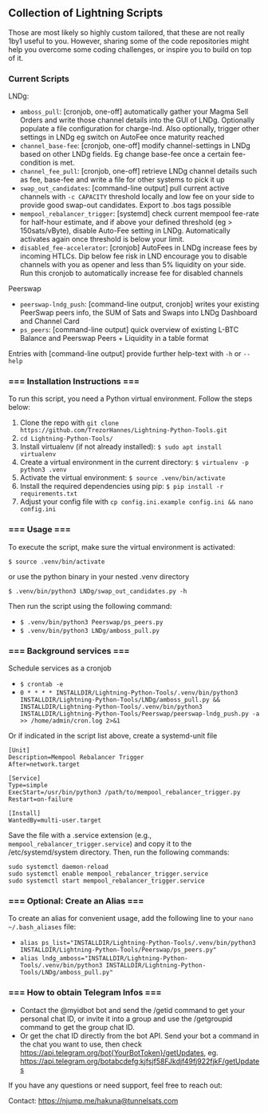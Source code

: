 ## Collection of Lightning Scripts

Those are most likely so highly custom tailored, that these are not really 1by1 useful to you.
However, sharing some of the code repositories might help you overcome some coding challenges, 
or inspire you to build on top of it.

### Current Scripts
LNDg: 
- `amboss_pull`: [cronjob, one-off] automatically gather your Magma Sell Orders and write those channel details into the GUI of LNDg. Optionally populate a file configuration for charge-lnd. Also optionally, trigger other settings in LNDg eg switch on AutoFee once maturity reached
- `channel_base-fee`: [cronjob, one-off] modify channel-settings in LNDg based on other LNDg fields. Eg change base-fee once a certain fee-condition is met.
- `channel_fee_pull`: [cronjob, one-off] retrieve LNDg channel details such as fee, base-fee and write a file for other systems to pick it up
- `swap_out_candidates`: [command-line output] pull current active channels with `-c CAPACITY` threshold locally and low fee on your side to provide good swap-out candidates. Export to .bos tags possible
- `mempool_rebalancer_trigger`: [systemd] check current mempool fee-rate for half-hour estimate, and if above your defined threshold (eg > 150sats/vByte), disable Auto-Fee setting in LNDg. Automatically activates again once threshold is below your limit.
- `disabled_fee-accelerator`: [cronjob] AutoFees in LNDg increase fees by incoming HTLCs. Dip below fee risk in LND encourage you to disable channels with you as opener and less than 5% liquidity on your side. Run this cronjob to automatically increase fee for disabled channels

Peerswap
- `peerswap-lndg_push`: [command-line output, cronjob] writes your existing PeerSwap peers info, the SUM of Sats and Swaps into LNDg Dashboard and Channel Card
- `ps_peers`: [command-line output] quick overview of existing L-BTC Balance and Peerswap Peers + Liquidity in a table format

Entries with [command-line output] provide further help-text with `-h` or `--help`

### === Installation Instructions ===
To run this script, you need a Python virtual environment. Follow the steps below:
1. Clone the repo with `git clone https://github.com/TrezorHannes/Lightning-Python-Tools.git`
2. `cd Lightning-Python-Tools/`
3. Install virtualenv (if not already installed):
   `$ sudo apt install virtualenv`
4. Create a virtual environment in the current directory:
   `$ virtualenv -p python3 .venv`
5. Activate the virtual environment:
   `$ source .venv/bin/activate`
6. Install the required dependencies using pip:
   `$ pip install -r requirements.txt`
7. Adjust your config file with `cp config.ini.example config.ini && nano config.ini`

### === Usage ===
To execute the script, make sure the virtual environment is activated:

   `$ source .venv/bin/activate`

or use the python binary in your nested .venv directory

   `$ .venv/bin/python3 LNDg/swap_out_candidates.py -h`

Then run the script using the following command:
- `$ .venv/bin/python3 Peerswap/ps_peers.py`
- `$ .venv/bin/python3 LNDg/amboss_pull.py`

### === Background services ===
Schedule services as a cronjob
- `$ crontab -e`
- `0 * * * * INSTALLDIR/Lightning-Python-Tools/.venv/bin/python3 INSTALLDIR/Lightning-Python-Tools/LNDg/amboss_pull.py && INSTALLDIR/Lightning-Python-Tools/.venv/bin/python3 INSTALLDIR/Lightning-Python-Tools/Peerswap/peerswap-lndg_push.py -a >> /home/admin/cron.log 2>&1`

Or if indicated in the script list above, create a systemd-unit file
```
[Unit]
Description=Mempool Rebalancer Trigger
After=network.target

[Service]
Type=simple
ExecStart=/usr/bin/python3 /path/to/mempool_rebalancer_trigger.py
Restart=on-failure

[Install]
WantedBy=multi-user.target
```
Save the file with a .service extension (e.g., `mempool_rebalancer_trigger.service`) and copy it to the /etc/systemd/system directory. Then, run the following commands:
```
sudo systemctl daemon-reload
sudo systemctl enable mempool_rebalancer_trigger.service
sudo systemctl start mempool_rebalancer_trigger.service
```

### === Optional: Create an Alias ===
To create an alias for convenient usage, add the following line to your `nano ~/.bash_aliases` file:
- `alias ps_list="INSTALLDIR/Lightning-Python-Tools/.venv/bin/python3 INSTALLDIR/Lightning-Python-Tools/Peerswap/ps_peers.py"`
- `alias lndg_amboss="INSTALLDIR/Lightning-Python-Tools/.venv/bin/python3 INSTALLDIR/Lightning-Python-Tools/LNDg/amboss_pull.py"`

### === How to obtain Telegram Infos ===
- Contact the @myidbot bot and send the /getid command to get your personal chat ID, or invite it into a group and use the /getgroupid command to get the group chat ID.
- Or get the chat ID directly from the bot API. Send your bot a command in the chat you want to use, then check https://api.telegram.org/bot{YourBotToken}/getUpdates, eg. https://api.telegram.org/botabcdefg:kjfsjf58FJkdjf49fj922fjkF/getUpdates

If you have any questions or need support, feel free to reach out:

Contact: https://njump.me/hakuna@tunnelsats.com